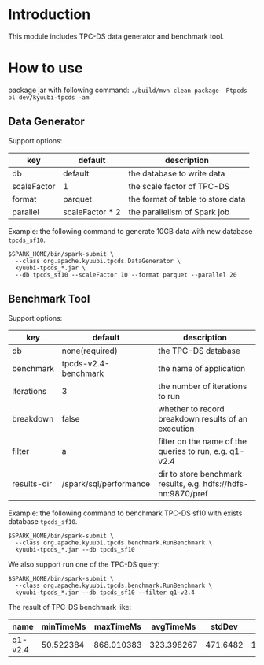 <!--
- Licensed to the Apache Software Foundation (ASF) under one or more
- contributor license agreements.  See the NOTICE file distributed with
- this work for additional information regarding copyright ownership.
- The ASF licenses this file to You under the Apache License, Version 2.0
- (the "License"); you may not use this file except in compliance with
- the License.  You may obtain a copy of the License at
-
-   http://www.apache.org/licenses/LICENSE-2.0
-
- Unless required by applicable law or agreed to in writing, software
- distributed under the License is distributed on an "AS IS" BASIS,
- WITHOUT WARRANTIES OR CONDITIONS OF ANY KIND, either express or implied.
- See the License for the specific language governing permissions and
- limitations under the License.
-->

# Introduction

This module includes TPC-DS data generator and benchmark tool.

# How to use

package jar with following command:
`./build/mvn clean package -Ptpcds -pl dev/kyuubi-tpcds -am`

## Data Generator

Support options:

|     key     |     default     |            description            |
|-------------|-----------------|-----------------------------------|
| db          | default         | the database to write data        |
| scaleFactor | 1               | the scale factor of TPC-DS        |
| format      | parquet         | the format of table to store data |
| parallel    | scaleFactor * 2 | the parallelism of Spark job      |

Example: the following command to generate 10GB data with new database `tpcds_sf10`.

```shell
$SPARK_HOME/bin/spark-submit \
  --class org.apache.kyuubi.tpcds.DataGenerator \
  kyuubi-tpcds_*.jar \
  --db tpcds_sf10 --scaleFactor 10 --format parquet --parallel 20
```

## Benchmark Tool

Support options:

|     key     |        default         |                          description                          |
|-------------|------------------------|---------------------------------------------------------------|
| db          | none(required)         | the TPC-DS database                                           |
| benchmark   | tpcds-v2.4-benchmark   | the name of application                                       |
| iterations  | 3                      | the number of iterations to run                               |
| breakdown   | false                  | whether to record breakdown results of an execution           |
| filter      | a                      | filter on the name of the queries to run, e.g. q1-v2.4        |
| results-dir | /spark/sql/performance | dir to store benchmark results, e.g. hdfs://hdfs-nn:9870/pref |

Example: the following command to benchmark TPC-DS sf10 with exists database `tpcds_sf10`.

```shell
$SPARK_HOME/bin/spark-submit \
  --class org.apache.kyuubi.tpcds.benchmark.RunBenchmark \
  kyuubi-tpcds_*.jar --db tpcds_sf10
```

We also support run one of the TPC-DS query:

```shell
$SPARK_HOME/bin/spark-submit \
  --class org.apache.kyuubi.tpcds.benchmark.RunBenchmark \
  kyuubi-tpcds_*.jar --db tpcds_sf10 --filter q1-v2.4
```

The result of TPC-DS benchmark like:

|  name   | minTimeMs | maxTimeMs  | avgTimeMs  |  stdDev  | stdDevPercent  |
|---------|-----------|------------|------------|----------|----------------|
| q1-v2.4 | 50.522384 | 868.010383 | 323.398267 | 471.6482 | 145.8413108576 |

